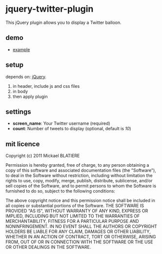 jquery-twitter-plugin
===============
This jQuery plugin allows you to display a Twitter balloon.

demo
-----------------
*   [example](http://www.desinvolt.fr)

setup
------------------
depends on: [jQuery](http://jquery.com/).

1.  in header, include js and css files
        <script type="text/javascript" src="js/jquery.twitter.js"></script>
        <link rel="stylesheet" type="text/css" href="css/jquery.twitter.css" />
2.  in body
        <div id="twitter-ballon"></div>
3.  then apply plugin
        <script type="text/javascript">
            $(function() {
                $('#twitter-balloon').twitter({
                    screen_name: '##USERNAME##',
                });
            });
        </script>

settings
----------------------
*   **screen_name**: Your Twitter username (required)
*   **count**: Number of tweets to display (optional, default is *10*)

mit licence
------------------
Copyright (c) 2011 Mickael BLATIERE

Permission is hereby granted, free of charge, to any person obtaining a copy of this software and associated documentation files (the "Software"), to deal in the Software without restriction, including without limitation the rights to use, copy, modify, merge, publish, distribute, sublicense, and/or sell copies of the Software, and to permit persons to whom the Software is furnished to do so, subject to the following conditions:

The above copyright notice and this permission notice shall be included in all copies or substantial portions of the Software.
THE SOFTWARE IS PROVIDED "AS IS", WITHOUT WARRANTY OF ANY KIND, EXPRESS OR IMPLIED, INCLUDING BUT NOT LIMITED TO THE WARRANTIES OF MERCHANTABILITY, FITNESS FOR A PARTICULAR PURPOSE AND NONINFRINGEMENT. IN NO EVENT SHALL THE AUTHORS OR COPYRIGHT HOLDERS BE LIABLE FOR ANY CLAIM, DAMAGES OR OTHER LIABILITY, WHETHER IN AN ACTION OF CONTRACT, TORT OR OTHERWISE, ARISING FROM, OUT OF OR IN CONNECTION WITH THE SOFTWARE OR THE USE OR OTHER DEALINGS IN THE SOFTWARE.

